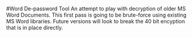 #Word De-password Tool
An attempt to play with decryption of older MS Word Documents. This first pass is going to be brute-force using existing MS Word libraries.
Future versions will look to break the 40 bit encyption that is in place directly.
